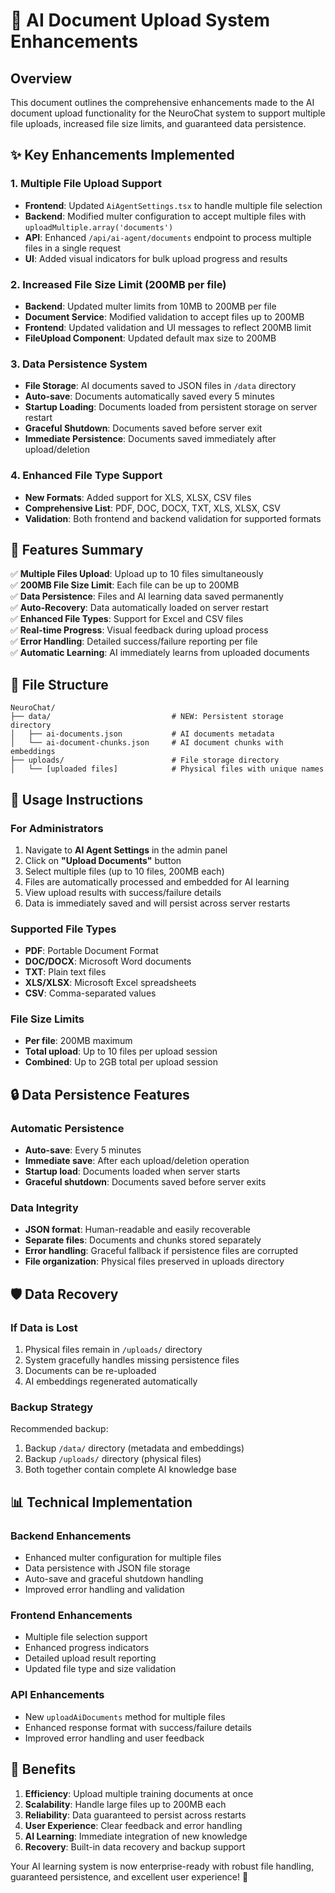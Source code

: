 # 🚀 AI Document Upload System Enhancements

## Overview
This document outlines the comprehensive enhancements made to the AI document upload functionality for the NeuroChat system to support multiple file uploads, increased file size limits, and guaranteed data persistence.

## ✨ Key Enhancements Implemented

### 1. Multiple File Upload Support
- **Frontend**: Updated `AiAgentSettings.tsx` to handle multiple file selection
- **Backend**: Modified multer configuration to accept multiple files with `uploadMultiple.array('documents')`
- **API**: Enhanced `/api/ai-agent/documents` endpoint to process multiple files in a single request
- **UI**: Added visual indicators for bulk upload progress and results

### 2. Increased File Size Limit (200MB per file)
- **Backend**: Updated multer limits from 10MB to 200MB per file
- **Document Service**: Modified validation to accept files up to 200MB
- **Frontend**: Updated validation and UI messages to reflect 200MB limit
- **FileUpload Component**: Updated default max size to 200MB

### 3. Data Persistence System
- **File Storage**: AI documents saved to JSON files in `/data` directory
- **Auto-save**: Documents automatically saved every 5 minutes
- **Startup Loading**: Documents loaded from persistent storage on server restart
- **Graceful Shutdown**: Documents saved before server exit
- **Immediate Persistence**: Documents saved immediately after upload/deletion

### 4. Enhanced File Type Support
- **New Formats**: Added support for XLS, XLSX, CSV files
- **Comprehensive List**: PDF, DOC, DOCX, TXT, XLS, XLSX, CSV
- **Validation**: Both frontend and backend validation for supported formats

## 🎯 Features Summary

✅ **Multiple Files Upload**: Upload up to 10 files simultaneously  
✅ **200MB File Size Limit**: Each file can be up to 200MB  
✅ **Data Persistence**: Files and AI learning data saved permanently  
✅ **Auto-Recovery**: Data automatically loaded on server restart  
✅ **Enhanced File Types**: Support for Excel and CSV files  
✅ **Real-time Progress**: Visual feedback during upload process  
✅ **Error Handling**: Detailed success/failure reporting per file  
✅ **Automatic Learning**: AI immediately learns from uploaded documents  

## 📁 File Structure

```
NeuroChat/
├── data/                           # NEW: Persistent storage directory
│   ├── ai-documents.json           # AI documents metadata
│   └── ai-document-chunks.json     # AI document chunks with embeddings
├── uploads/                        # File storage directory
│   └── [uploaded files]            # Physical files with unique names
```

## 🚀 Usage Instructions

### For Administrators
1. Navigate to **AI Agent Settings** in the admin panel
2. Click on **"Upload Documents"** button
3. Select multiple files (up to 10 files, 200MB each)
4. Files are automatically processed and embedded for AI learning
5. View upload results with success/failure details
6. Data is immediately saved and will persist across server restarts

### Supported File Types
- **PDF**: Portable Document Format
- **DOC/DOCX**: Microsoft Word documents  
- **TXT**: Plain text files
- **XLS/XLSX**: Microsoft Excel spreadsheets
- **CSV**: Comma-separated values

### File Size Limits
- **Per file**: 200MB maximum
- **Total upload**: Up to 10 files per upload session
- **Combined**: Up to 2GB total per upload session

## 🔒 Data Persistence Features

### Automatic Persistence
- **Auto-save**: Every 5 minutes
- **Immediate save**: After each upload/deletion operation
- **Startup load**: Documents loaded when server starts
- **Graceful shutdown**: Documents saved before server exits

### Data Integrity
- **JSON format**: Human-readable and easily recoverable
- **Separate files**: Documents and chunks stored separately
- **Error handling**: Graceful fallback if persistence files are corrupted
- **File organization**: Physical files preserved in uploads directory

## 🛡️ Data Recovery

### If Data is Lost
1. Physical files remain in `/uploads/` directory
2. System gracefully handles missing persistence files
3. Documents can be re-uploaded
4. AI embeddings regenerated automatically

### Backup Strategy
Recommended backup:
1. Backup `/data/` directory (metadata and embeddings)
2. Backup `/uploads/` directory (physical files)
3. Both together contain complete AI knowledge base

## 📊 Technical Implementation

### Backend Enhancements
- Enhanced multer configuration for multiple files
- Data persistence with JSON file storage
- Auto-save and graceful shutdown handling
- Improved error handling and validation

### Frontend Enhancements
- Multiple file selection support
- Enhanced progress indicators
- Detailed upload result reporting
- Updated file type and size validation

### API Enhancements
- New `uploadAiDocuments` method for multiple files
- Enhanced response format with success/failure details
- Improved error handling and user feedback

## 🎉 Benefits

1. **Efficiency**: Upload multiple training documents at once
2. **Scalability**: Handle large files up to 200MB each
3. **Reliability**: Data guaranteed to persist across restarts
4. **User Experience**: Clear feedback and error handling
5. **AI Learning**: Immediate integration of new knowledge
6. **Recovery**: Built-in data recovery and backup support

Your AI learning system is now enterprise-ready with robust file handling, guaranteed persistence, and excellent user experience! 🚀 